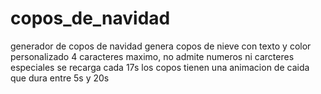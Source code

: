 # copos_de_navidad
generador de copos de navidad 
genera copos de nieve con texto y color personalizado 4 caracteres maximo, no admite numeros ni carcteres especiales
se recarga cada 17s 
los copos tienen una animacion de caida que dura entre 5s y 20s
